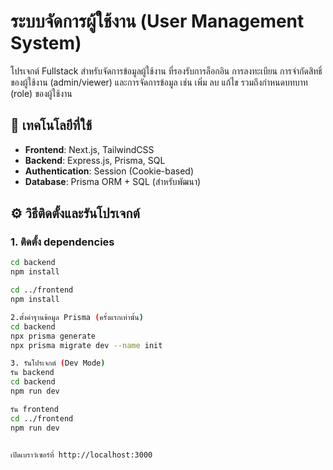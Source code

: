 # ระบบจัดการผู้ใช้งาน (User Management System)

โปรเจกต์ Fullstack สำหรับจัดการข้อมูลผู้ใช้งาน ที่รองรับการล็อกอิน การลงทะเบียน การจำกัดสิทธิ์ของผู้ใช้งาน (admin/viewer) และการจัดการข้อมูล เช่น เพิ่ม ลบ แก้ไข รวมถึงกำหนดบทบาท (role) ของผู้ใช้งาน

## 🔧 เทคโนโลยีที่ใช้

- **Frontend**: Next.js, TailwindCSS
- **Backend**: Express.js, Prisma, SQL
- **Authentication**: Session (Cookie-based)
- **Database**: Prisma ORM + SQL (สำหรับพัฒนา)

## ⚙️ วิธีติดตั้งและรันโปรเจกต์

### 1. ติดตั้ง dependencies

```bash
cd backend
npm install

cd ../frontend
npm install

2.ตั้งค่าฐานข้อมูล Prisma (ครั้งแรกเท่านั้น)
cd backend
npx prisma generate
npx prisma migrate dev --name init

3. รันโปรเจกต์ (Dev Mode)
รัน backend
cd backend
npm run dev

รัน frontend
cd ../frontend
npm run dev


เปิดเบราว์เซอร์ที่ http://localhost:3000

